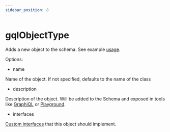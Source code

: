```yaml
---
sidebar_position: 8
---
```


# gqlObjectType

Adds a new object to the schema. See example [usage](/docs/custom-graphql/custom-queries#viewer).


Options:

* name

Name of the object. If not specified, defaults to the name of the class

* description

Description of the object. Will be added to the Schema and exposed in tools like [GraphiQL](https://github.com/graphql/graphiql) or [Playground](https://github.com/graphql/graphql-playground).

* interfaces

[Custom interfaces](/docs/custom-graphql/gql-interface-type) that this object should implement.
